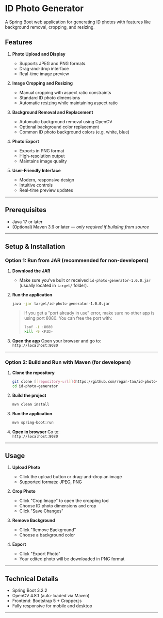 

# ID Photo Generator

A Spring Boot web application for generating ID photos with features like background removal, cropping, and resizing.

## Features

1. **Photo Upload and Display**
   - Supports JPEG and PNG formats
   - Drag-and-drop interface
   - Real-time image preview

2. **Image Cropping and Resizing**
   - Manual cropping with aspect ratio constraints
   - Standard ID photo dimensions
   - Automatic resizing while maintaining aspect ratio

3. **Background Removal and Replacement**
   - Automatic background removal using OpenCV
   - Optional background color replacement
   - Common ID photo background colors (e.g. white, blue)

4. **Photo Export**
   - Exports in PNG format
   - High-resolution output
   - Maintains image quality

5. **User-Friendly Interface**
   - Modern, responsive design
   - Intuitive controls
   - Real-time preview updates

---

## Prerequisites

- Java 17 or later
- (Optional) Maven 3.6 or later — *only required if building from source*

---

## Setup & Installation

### Option 1: Run from JAR (recommended for non-developers)

1. **Download the JAR**
   - Make sure you've built or received `id-photo-generator-1.0.0.jar` (usually located in `target/` folder).

2. **Run the application**
   ```bash
   java -jar target/id-photo-generator-1.0.0.jar
   ```

   > If you get a "port already in use" error, make sure no other app is using port 8080. You can free the port with:
   >
   > ```bash
   > lsof -i :8080
   > kill -9 <PID>
   > ```

3. **Open the app**
   Open your browser and go to:  
   `http://localhost:8080`

---

### Option 2: Build and Run with Maven (for developers)

1. **Clone the repository**
   ```bash
   git clone [[repository-url]](https://github.com/regan-tan/id-photo-generator.git)
   cd id-photo-generator
   ```

2. **Build the project**
   ```bash
   mvn clean install
   ```

3. **Run the application**
   ```bash
   mvn spring-boot:run
   ```

4. **Open in browser**
   Go to:  
   `http://localhost:8080`

---

## Usage

1. **Upload Photo**
   - Click the upload button or drag-and-drop an image
   - Supported formats: JPEG, PNG

2. **Crop Photo**
   - Click "Crop Image" to open the cropping tool
   - Choose ID photo dimensions and crop
   - Click "Save Changes"

3. **Remove Background**
   - Click "Remove Background"
   - Choose a background color

4. **Export**
   - Click "Export Photo"
   - Your edited photo will be downloaded in PNG format

---

## Technical Details

- Spring Boot 3.2.2
- OpenCV 4.8.1 (auto-loaded via Maven)
- Frontend: Bootstrap 5 + Cropper.js
- Fully responsive for mobile and desktop

---

